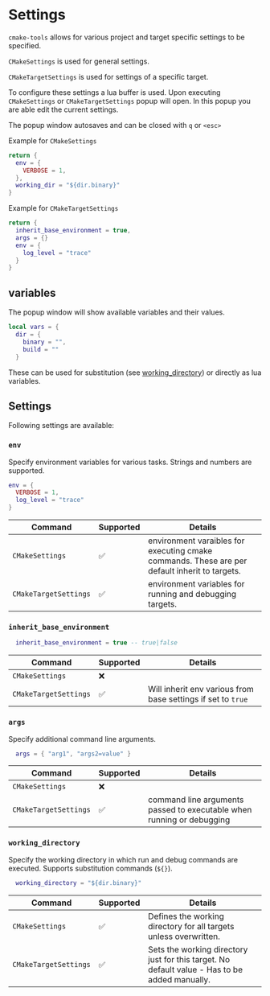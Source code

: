 # Settings

`cmake-tools` allows for various project and target specific settings to be specified.

`CMakeSettings` is used for general settings.

`CMakeTargetSettings` is used for settings of a specific target.

To configure these settings a lua buffer is used. Upon executing `CMakeSettings` or `CMakeTargetSettings` popup will open.
In this popup you are able edit the current settings.

The popup window autosaves and can be closed with `q` or `<esc>`

Example for `CMakeSettings`

```lua
return {
  env = {
    VERBOSE = 1,
  },
  working_dir = "${dir.binary}"
}
```

Example for `CMakeTargetSettings`

```lua
return {
  inherit_base_environment = true,
  args = {}
  env = {
    log_level = "trace"
  }
}
```

## variables

The popup window will show available variables and their values.

```lua
local vars = {
  dir = {
    binary = "",
    build = ""
  }
```

These can be used for substitution (see [working_directory](#working_directory)) or directly as lua variables.

## Settings

Following settings are available:

### `env`

Specify environment variables for various tasks.
Strings and numbers are supported.

```lua
env = {
  VERBOSE = 1,
  log_level = "trace"
}
```

| Command               | Supported          | Details                 |
|--------------         | --------------     |  --------------         |
| `CMakeSettings`       | :white_check_mark: | environment varaibles for executing cmake commands. These are per default inherit to targets.  |
| `CMakeTargetSettings` | :white_check_mark: | environment variables for running and debugging targets.    |

### `inherit_base_environment`

```lua
  inherit_base_environment = true -- true|false
```

| Command               | Supported          | Details                 |
|--------------         | --------------     |  --------------         |
| `CMakeSettings`       | :x:                | |
| `CMakeTargetSettings` | :white_check_mark: | Will inherit env various from base settings if set to `true` |

### `args`

Specify additional command line arguments.

```lua
  args = { "arg1", "args2=value" }
```

| Command               | Supported          | Details                 |
|--------------         | --------------     |  --------------         |
| `CMakeSettings`       | :x:                | |
| `CMakeTargetSettings` | :white_check_mark: | command line arguments passed to executable when running or debugging |

### `working_directory`

Specify the working directory in which run and debug commands are executed. Supports substitution commands (`${}`).

```lua
  working_directory = "${dir.binary}"
```

| Command               | Supported          | Details                 |
|--------------         | --------------     |  --------------         |
| `CMakeSettings`       | :white_check_mark: | Defines the working directory for all targets unless overwritten. |
| `CMakeTargetSettings` | :white_check_mark: | Sets the working directory just for this target. No default value - Has to be added manually. |
